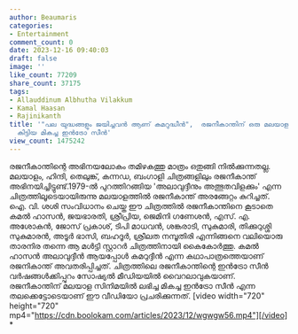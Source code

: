 ```yaml
---
author: Beaumaris
categories:
- Entertainment
comment_count: 0
date: 2023-12-16 09:40:03
draft: false
image: ''
like_count: 77209
share_count: 37175
tags:
- Allauddinum Albhutha Vilakkum
- Kamal Haasan
- Rajinikanth
title: '"പല യുദ്ധങ്ങളും ജയിച്ചവൻ ആണ് കമറുദ്ധീൻ",  രജനീകാന്തിന് ഒരു മലയാള സിനിമയിൽ
  കിട്ടിയ മികച്ച ഇൻട്രോ സീൻ'
view_count: 1475242
---
```


രജനീകാന്തിന്റെ അഭിനയലോകം തമിഴകത്തു മാത്രം ഒതുങ്ങി നിൽക്കുന്നതല്ല. മലയാളം, ഹിന്ദി, തെലുങ്ക്, കന്നഡ, ബംഗാളി ചിത്രങ്ങളിലും രജനീകാന്ത് അഭിനയിച്ചിട്ടുണ്ട്.1979-ൽ പുറത്തിറങ്ങിയ 'അലാവുദ്ദീനും അത്ഭുതവിളക്കും' എന്ന ചിത്രത്തിലൂടെയായിരുന്നു മലയാളത്തിൽ രജനീകാന്ത് അരങ്ങേറ്റം കുറിച്ചത്. ഐ. വി. ശശി സംവിധാനം ചെയ്ത ഈ ചിത്രത്തിൽ രജനീകാന്തിനെ കൂടാതെ കമൽ ഹാസൻ, ജയഭാരതി, ശ്രീപ്രിയ, ജെമിനി ഗണേശൻ, എസ്. എ. അശോകൻ, ജോസ് പ്രകാശ്, ടിപി മാധവൻ, ശങ്കരാടി, സുകുമാരി, തിക്കുറുശ്ശി സുകുമാരൻ, അടൂർ ഭാസി, ബഹദൂർ, ശ്രീലത നമ്പൂതിരി എന്നിങ്ങനെ വലിയൊരു താരനിര തന്നെ ആ മൾട്ടി സ്റ്റാറർ ചിത്രത്തിനായി കൈകോർത്തു. കമൽ ഹാസൻ അലാവുദ്ദീൻ ആയപ്പോൾ കമറുദ്ദീൻ എന്ന കഥാപാത്രത്തെയാണ് രജനികാന്ത് അവതരിപ്പിച്ചത്. ചിത്രത്തിലെ രജനീകാന്തിന്റെ ഇൻട്രോ സീൻ വർഷങ്ങൾക്കിപ്പുറം സോഷ്യൽ മീഡിയയിൽ വൈറലാവുകയാണ്. രജനീകാന്തിന് മലയാള സിനിമയിൽ ലഭിച്ച മികച്ച ഇൻട്രോ സീൻ എന്ന തലക്കെട്ടോടെയാണ് ഈ വീഡിയോ പ്രചരിക്കുന്നത്. [video width="720" height="720" mp4="https://cdn.boolokam.com/articles/2023/12/wgwgw56.mp4"][/video] *